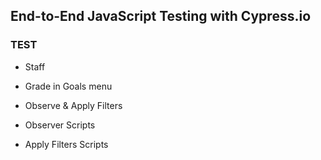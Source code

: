 ## End-to-End JavaScript Testing with Cypress.io



### TEST


-  Staff

-  Grade in Goals menu

-  Observe & Apply Filters

- Observer Scripts 

- Apply Filters Scripts  
